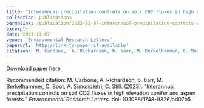 ```yaml
---
title: "Interannual precipitation controls on soil CO2 fluxes in high elevation conifer and aspen forests"
collection: publications
permalink: /publication/2023-11-07-interannual-precipitation-controls-soil-co2
excerpt:
date: 2023-11-07
venue: 'Environmental Research Letters'
paperurl: 'http://link-to-paper-if-available'
citation: 'M. Carbone,  A. Richardson, b. barr, M. Berkelhammer, C. Boot, A. Simonpietri, C. Still. (2023). "Interannual precipitation controls on soil CO2 fluxes in high elevation conifer and aspen forests." <i>Environmental Research Letters</i>. doi: 10.1088/1748-9326/ad07b5.'
---
```


[Download paper here](http://link-to-paper-if-available)

Recommended citation: M. Carbone,  A. Richardson, b. barr, M. Berkelhammer, C. Boot, A. Simonpietri, C. Still. (2023). "Interannual precipitation controls on soil CO2 fluxes in high elevation conifer and aspen forests." <i>Environmental Research Letters</i>. doi: 10.1088/1748-9326/ad07b5.
